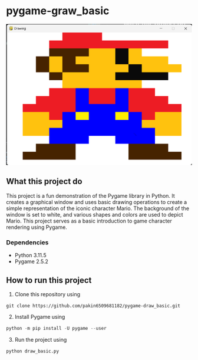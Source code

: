 # pygame-graw_basic
![screen](Readme_Picture/screen.png)
## What this project do
This project is a fun demonstration of the Pygame library in Python. It creates a graphical window and uses basic drawing operations to create a simple representation of the iconic character Mario. The background of the window is set to white, and various shapes and colors are used to depict Mario. This project serves as a basic introduction to game character rendering using Pygame.

### Dependencies
- Python 3.11.5
- Pygame 2.5.2
## How to run this project
1. Clone this repository using 
```git
git clone https://github.com/pakin6509681182/pygame-draw_basic.git
```
2. Install Pygame using
```python
python -m pip install -U pygame --user
```
3. Run the project using
```python
python draw_basic.py
```